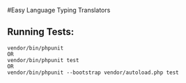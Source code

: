 #Easy Language Typing Translators

## Running Tests:

    vendor/bin/phpunit
    OR
    vendor/bin/phpunit test
    OR
    vendor/bin/phpunit --bootstrap vendor/autoload.php test
